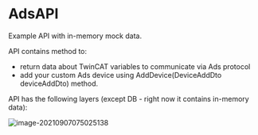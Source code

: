 # AdsAPI

Example API with in-memory mock data.

API contains method to:

- return data about TwinCAT variables to communicate via Ads protocol 
- add your custom Ads device using AddDevice(DeviceAddDto deviceAddDto) method.

API has the following layers (except DB - right now it contains in-memory data):

![image-20210907075025138](C:\Users\rsendecki\AppData\Roaming\Typora\typora-user-images\image-20210907075025138.png)






